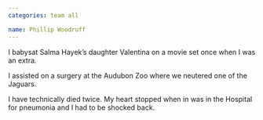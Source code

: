 ```yaml
---
categories: team all

name: Phillip Woodruff
---
```


I babysat Salma Hayek’s daughter Valentina on a movie set once when I was an extra.

I assisted on a surgery at the Audubon Zoo where we neutered one of the Jaguars.

I have technically died twice. My heart stopped when in was in the Hospital for pneumonia and I had to be shocked back.